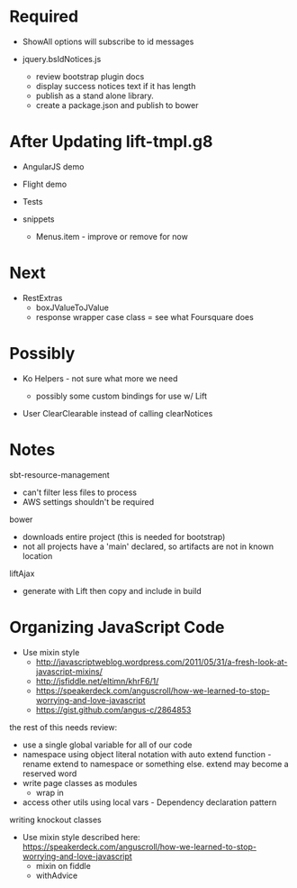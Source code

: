 Required
========

* ShowAll options will subscribe to id messages


* jquery.bsIdNotices.js
  * review bootstrap plugin docs
  * display success notices text if it has length
  * publish as a stand alone library.
  * create a package.json and publish to bower


After Updating lift-tmpl.g8
===========================

* AngularJS demo
* Flight demo

* Tests

* snippets
  * Menus.item - improve or remove for now

Next
====

* RestExtras
  * boxJValueToJValue
  * response wrapper case class = see what Foursquare does

Possibly
========

* Ko Helpers - not sure what more we need
  * possibly some custom bindings for use w/ Lift

* User ClearClearable instead of calling clearNotices


Notes
=====

sbt-resource-management
  * can't filter less files to process
  * AWS settings shouldn't be required

bower
  * downloads entire project (this is needed for bootstrap)
  * not all projects have a 'main' declared, so artifacts are not in known location

liftAjax
  * generate with Lift then copy and include in build


Organizing JavaScript Code
==========================
* Use mixin style
  * http://javascriptweblog.wordpress.com/2011/05/31/a-fresh-look-at-javascript-mixins/
  * http://jsfiddle.net/eltimn/khrF6/1/
  * https://speakerdeck.com/anguscroll/how-we-learned-to-stop-worrying-and-love-javascript
  * https://gist.github.com/angus-c/2864853


the rest of this needs review:

* use a single global variable for all of our code
* namespace using object literal notation with auto extend function - rename extend to namespace or something else. extend may become a reserved word
* write page classes as modules
  * wrap in
* access other utils using local vars - Dependency declaration pattern



writing knockout classes
* Use mixin style described here:
https://speakerdeck.com/anguscroll/how-we-learned-to-stop-worrying-and-love-javascript
  * mixin on fiddle
  * withAdvice
